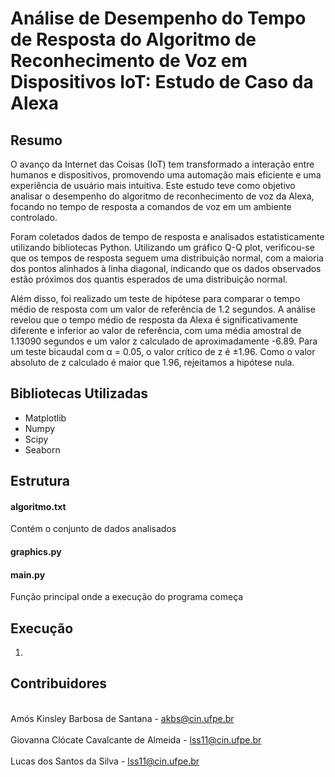 # Análise de Desempenho do Tempo de Resposta do Algoritmo de Reconhecimento de Voz em Dispositivos IoT: Estudo de Caso da Alexa 

## Resumo 
O avanço da Internet das Coisas (IoT) tem transformado a interação entre humanos e dispositivos, promovendo uma automação mais eficiente e uma experiência de usuário mais intuitiva. Este estudo teve como objetivo analisar o desempenho do algoritmo de reconhecimento de voz da Alexa, focando no tempo de resposta a comandos de voz em um ambiente controlado.

Foram coletados dados de tempo de resposta e analisados estatisticamente utilizando bibliotecas Python. Utilizando um gráfico Q-Q plot, verificou-se que os tempos de resposta seguem uma distribuição normal, com a maioria dos pontos alinhados à linha diagonal, indicando que os dados observados estão próximos dos quantis esperados de uma distribuição normal.

Além disso, foi realizado um teste de hipótese para comparar o tempo médio de resposta com um valor de referência de 1.2 segundos. A análise revelou que o tempo médio de resposta da Alexa é significativamente diferente e inferior ao valor de referência, com uma média amostral de 1.13090 segundos e um valor z calculado de aproximadamente -6.89. Para um teste bicaudal com α = 0.05, o valor crítico de z é ±1.96. Como o valor absoluto de z calculado é maior que 1.96, rejeitamos a hipótese nula.

## Bibliotecas Utilizadas
* Matplotlib
* Numpy
* Scipy
* Seaborn
  
## Estrutura
#### algoritmo.txt
Contém o conjunto de dados analisados

#### graphics.py

#### main.py 
Função principal onde a execução do programa começa

## Execução
1.  

## Contribuidores
</br>Amós Kinsley Barbosa de Santana - akbs@cin.ufpe.br</br> 
</br>Giovanna Clócate Cavalcante de Almeida - lss11@cin.ufpe.br</br> 
</br>Lucas dos Santos da Silva - lss11@cin.ufpe.br</br>
